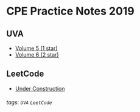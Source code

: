 # CPE Practice Notes 2019


UVA 
---
- [Volume 5 (1 star)](https://hackmd.io/@I6y340YLTQCHk6AephuyNA/HJTlyrQZ8)
- [Volume 6 (2 star)](https://gph.is/g/4Lx99vR)


LeetCode 
---
- [Under Construction](https://gph.is/g/4Lx99vR)


###### tags: `UVA` `LeetCode`
